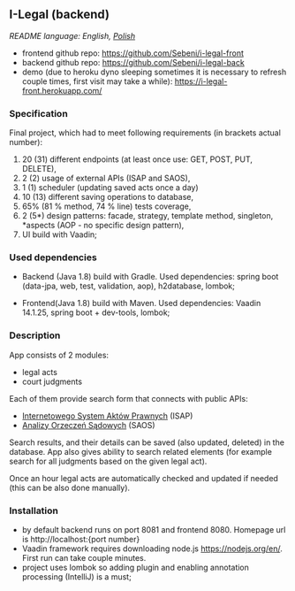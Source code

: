 ## I-Legal (backend)
*README language: English, [Polish](https://github.com/Sebeni/i-legal-back/blob/master/README_pl.md)*

- frontend github repo: https://github.com/Sebeni/i-legal-front
- backend github repo: https://github.com/Sebeni/i-legal-back
- demo (due to heroku dyno sleeping sometimes it is necessary to refresh couple times, first visit may take a while): https://i-legal-front.herokuapp.com/

### Specification 

Final project, which had to meet following requirements (in brackets actual number):
1. 20 (31) different endpoints (at least once use: GET, POST, PUT, DELETE),
2. 2 (2) usage of external APIs (ISAP and SAOS),
3. 1 (1) scheduler (updating saved acts once a day)
4. 10 (13) different saving operations to database,  
5. 65% (81 % method, 74 % line)  tests coverage,
6. 2 (5*) design patterns: facade, strategy, template method, singleton, *aspects (AOP - no specific design pattern),
7. UI build with Vaadin;

### Used dependencies
- Backend (Java 1.8) build with Gradle. Used dependencies:
spring boot (data-jpa, web, test, validation, aop), h2database, lombok;

- Frontend(Java 1.8) build with Maven. Used dependencies:
Vaadin 14.1.25, spring boot + dev-tools, lombok;

### Description
App consists of 2 modules:
- legal acts
- court judgments

Each of them provide search form that connects with public APIs:
- [Internetowego System Aktów Prawnych](http://isap.sejm.gov.pl/api/isap/) (ISAP)
- [Analizy Orzeczeń Sądowych](https://www.saos.org.pl/help/index.php/dokumentacja-api) (SAOS)

Search results, and their details can be saved (also updated, deleted) in the database. App also gives ability to search
related elements (for example search for all judgments based on the given legal act).

Once an hour legal acts are automatically checked and updated if needed (this can be also done manually).

### Installation

- by default backend runs on port 8081 and frontend 8080.
Homepage url is http://localhost:{port number}
- Vaadin framework requires downloading node.js https://nodejs.org/en/. First run can take couple minutes.
- project uses lombok so adding plugin and enabling annotation processing (IntelliJ) is a must;
